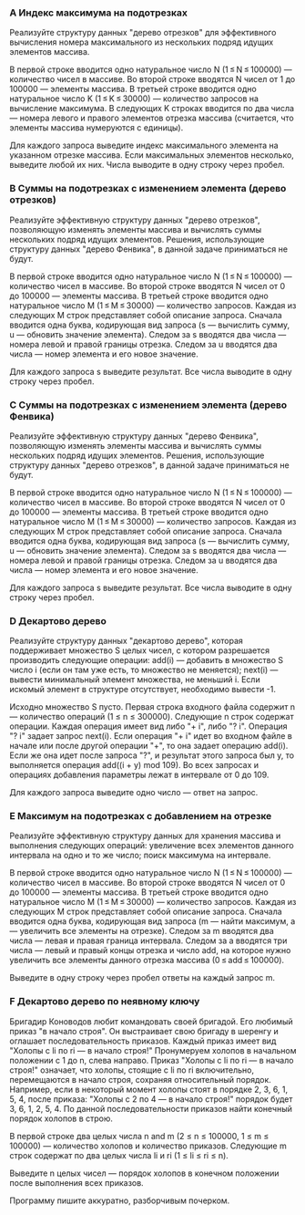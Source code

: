 ### A Индекс максимума на подотрезках
Реализуйте структуру данных "дерево отрезков" для эффективного вычисления номера максимального из нескольких подряд идущих элементов массива.

В первой строке вводится одно натуральное число N (1 ≤ N ≤ 100000) — количество чисел в массиве.
Во второй строке вводятся N чисел от 1 до 100000 — элементы массива.
В третьей строке вводится одно натуральное число K (1 ≤ K ≤ 30000) — количество запросов на вычисление максимума.
В следующих K строках вводится по два числа — номера левого и правого элементов отрезка массива (считается, что элементы массива нумеруются с единицы).

Для каждого запроса выведите индекс максимального элемента на указанном отрезке массива. Если максимальных элементов несколько, выведите любой их них.
Числа выводите в одну строку через пробел.

### B Суммы на подотрезках с изменением элемента (дерево отрезков)
Реализуйте эффективную структуру данных "дерево отрезков", позволяющую изменять элементы массива и вычислять суммы нескольких подряд идущих элементов. Решения, использующие структуру данных "дерево Фенвика", в данной задаче приниматься не будут.

В первой строке вводится одно натуральное число N (1 ≤ N ≤ 100000) — количество чисел в массиве.
Во второй строке вводятся N чисел от 0 до 100000 — элементы массива.
В третьей строке вводится одно натуральное число M (1 ≤ M ≤ 30000) — количество запросов.
Каждая из следующих M строк представляет собой описание запроса. Сначала вводится одна буква, кодирующая вид запроса (s — вычислить сумму, u — обновить значение элемента).
Следом за s вводятся два числа — номера левой и правой границы отрезка.
Следом за u вводятся два числа — номер элемента и его новое значение.

Для каждого запроса s выведите результат. Все числа выводите в одну строку через пробел.

### C Суммы на подотрезках с изменением элемента (дерево Фенвика)
Реализуйте эффективную структуру данных "дерево Фенвика", позволяющую изменять элементы массива и вычислять суммы нескольких подряд идущих элементов. Решения, использующие структуру данных "дерево отрезков", в данной задаче приниматься не будут.

В первой строке вводится одно натуральное число N (1 ≤ N ≤ 100000) — количество чисел в массиве.
Во второй строке вводятся N чисел от 0 до 100000 — элементы массива.
В третьей строке вводится одно натуральное число M (1 ≤ M ≤ 30000) — количество запросов.
Каждая из следующих M строк представляет собой описание запроса. Сначала вводится одна буква, кодирующая вид запроса (s — вычислить сумму, u — обновить значение элемента).
Следом за s вводятся два числа — номера левой и правой границы отрезка.
Следом за u вводятся два числа — номер элемента и его новое значение.

Для каждого запроса s выведите результат. Все числа выводите в одну строку через пробел.

### D Декартово дерево
Реализуйте структуру данных "декартово дерево", которая поддерживает множество S целых чисел, с котором разрешается производить следующие операции:
add(i) — добавить в множество S число i (если он там уже есть, то множество не меняется);
next(i) — вывести минимальный элемент множества, не меньший i. Если искомый элемент в структуре отсутствует, необходимо вывести -1.

Исходно множество S пусто. Первая строка входного файла содержит n — количество операций (1 ≤ n ≤ 300000). Следующие n строк содержат операции. Каждая операция имеет вид либо "+ i", либо "? i". Операция "? i" задает запрос next(i).
Если операция "+ i" идет во входном файле в начале или после другой операции "+", то она задает операцию add(i). Если же она идет после запроса "?", и результат этого запроса был y, то выполняется операция add((i + y) mod 109).
Во всех запросах и операциях добавления параметры лежат в интервале от 0 до 109.

Для каждого запроса выведите одно число — ответ на запрос.
### E Максимум на подотрезках с добавлением на отрезке
Реализуйте эффективную структуру данных для хранения массива и выполнения следующих операций: увеличение всех элементов данного интервала на одно и то же число; поиск максимума на интервале.

В первой строке вводится одно натуральное число N (1 ≤ N ≤ 100000) — количество чисел в массиве.
Во второй строке вводятся N чисел от 0 до 100000 — элементы массива.
В третьей строке вводится одно натуральное число M (1 ≤ M ≤ 30000) — количество запросов.
Каждая из следующих M строк представляет собой описание запроса. Сначала вводится одна буква, кодирующая вид запроса (m — найти максимум, a — увеличить все элементы на отрезке).
Следом за m вводятся два числа — левая и правая граница интервала.
Следом за a вводятся три числа — левый и правый концы отрезка и число add, на которое нужно увеличить все элементы данного отрезка массива (0 ≤ add ≤ 100000).

Выведите в одну строку через пробел ответы на каждый запрос m.

### F Декартово дерево по неявному ключу
Бригадир Коноводов любит командовать своей бригадой. Его любимый приказ "в начало строя". Он выстраивает свою бригаду в шеренгу и оглашает последовательность приказов. Каждый приказ имеет вид "Холопы с li по ri — в начало строя!"
Пронумеруем холопов в начальном положении с 1 до n, слева направо. Приказ "Холопы с li по ri — в начало строя!" означает, что холопы, стоящие с li по ri включительно, перемещаются в начало строя, сохраняя относительный порядок.
Например, если в некоторый момент холопы стоят в порядке 2, 3, 6, 1, 5, 4, после приказа: "Холопы с 2 по 4 — в начало строя!" порядок будет 3, 6, 1, 2, 5, 4.
По данной последовательности приказов найти конечный порядок холопов в строю.

В первой строке два целых числа n and m (2 ≤ n ≤ 100000, 1 ≤ m ≤ 100000) — количество холопов и количество приказов. Следующие m строк содержат по два целых числа li и ri (1 ≤ li ≤ ri ≤ n).

Выведите n целых чисел — порядок холопов в конечном положении после выполнения всех приказов.

Программу пишите аккуратно, разборчивым почерком.



